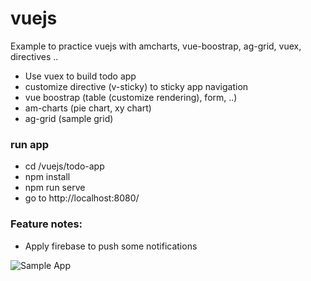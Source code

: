 # vuejs
Example to practice vuejs with amcharts, vue-boostrap, ag-grid, vuex, directives ..
- Use vuex to build todo app
- customize directive (v-sticky) to sticky app navigation
- vue boostrap (table (customize rendering), form, ..)
- am-charts (pie chart, xy chart)
- ag-grid (sample grid) 

### run app
- cd /vuejs/todo-app
- npm install
- npm run serve 
- go to http://localhost:8080/

### Feature notes: 
- Apply firebase to push some notifications 

![Sample App](https://i.imgur.com/cpvS0CY.png)

